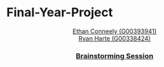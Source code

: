 # Final-Year-Project

<p align="center">
  <a href="https://github.com/IrishBruse">Ethan Conneely (G00393941)</a>  
  <br>
  <a href="https://github.com/The-Mad-Ryanosaurus">Ryan Harte (G00338424)</a>
  <br>
</p>
  <h3 align="center"><a href="./Brainstorming.md">Brainstorming Session</a> <h3/>
</p>
